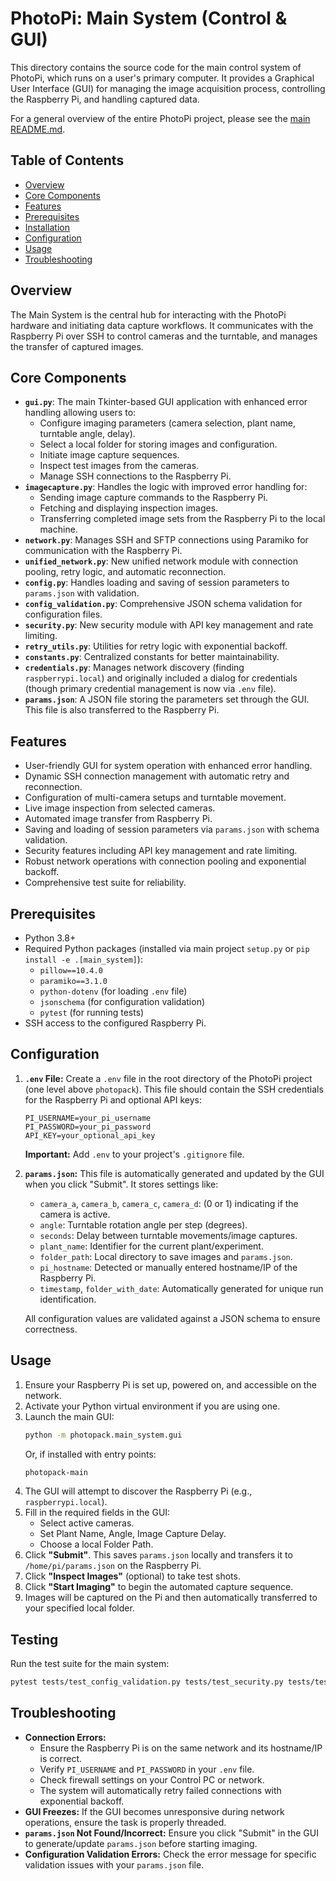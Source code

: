 # PhotoPi: Main System (Control & GUI)

This directory contains the source code for the main control system of PhotoPi, which runs on a user's primary computer. It provides a Graphical User Interface (GUI) for managing the image acquisition process, controlling the Raspberry Pi, and handling captured data.

For a general overview of the entire PhotoPi project, please see the [main README.md](../../README.md).

## Table of Contents

* [Overview](#overview)
* [Core Components](#core-components)
* [Features](#features)
* [Prerequisites](#prerequisites)
* [Installation](#installation)
* [Configuration](#configuration)
* [Usage](#usage)
* [Troubleshooting](#troubleshooting)

## Overview

The Main System is the central hub for interacting with the PhotoPi hardware and initiating data capture workflows. It communicates with the Raspberry Pi over SSH to control cameras and the turntable, and manages the transfer of captured images.

## Core Components

* **`gui.py`**: The main Tkinter-based GUI application with enhanced error handling allowing users to:
    * Configure imaging parameters (camera selection, plant name, turntable angle, delay).
    * Select a local folder for storing images and configuration.
    * Initiate image capture sequences.
    * Inspect test images from the cameras.
    * Manage SSH connections to the Raspberry Pi.
* **`imagecapture.py`**: Handles the logic with improved error handling for:
    * Sending image capture commands to the Raspberry Pi.
    * Fetching and displaying inspection images.
    * Transferring completed image sets from the Raspberry Pi to the local machine.
* **`network.py`**: Manages SSH and SFTP connections using Paramiko for communication with the Raspberry Pi.
* **`unified_network.py`**: New unified network module with connection pooling, retry logic, and automatic reconnection.
* **`config.py`**: Handles loading and saving of session parameters to `params.json` with validation.
* **`config_validation.py`**: Comprehensive JSON schema validation for configuration files.
* **`security.py`**: New security module with API key management and rate limiting.
* **`retry_utils.py`**: Utilities for retry logic with exponential backoff.
* **`constants.py`**: Centralized constants for better maintainability.
* **`credentials.py`**: Manages network discovery (finding `raspberrypi.local`) and originally included a dialog for credentials (though primary credential management is now via `.env` file).
* **`params.json`**: A JSON file storing the parameters set through the GUI. This file is also transferred to the Raspberry Pi.

## Features

* User-friendly GUI for system operation with enhanced error handling.
* Dynamic SSH connection management with automatic retry and reconnection.
* Configuration of multi-camera setups and turntable movement.
* Live image inspection from selected cameras.
* Automated image transfer from Raspberry Pi.
* Saving and loading of session parameters via `params.json` with schema validation.
* Security features including API key management and rate limiting.
* Robust network operations with connection pooling and exponential backoff.
* Comprehensive test suite for reliability.

## Prerequisites

* Python 3.8+
* Required Python packages (installed via main project `setup.py` or `pip install -e .[main_system]`):
    * `pillow==10.4.0`
    * `paramiko==3.1.0`
    * `python-dotenv` (for loading `.env` file)
    * `jsonschema` (for configuration validation)
    * `pytest` (for running tests)
* SSH access to the configured Raspberry Pi.

## Configuration

1.  **`.env` File:**
    Create a `.env` file in the root directory of the PhotoPi project (one level above `photopack`). This file should contain the SSH credentials for the Raspberry Pi and optional API keys:
    ```env
    PI_USERNAME=your_pi_username
    PI_PASSWORD=your_pi_password
    API_KEY=your_optional_api_key
    ```
    **Important:** Add `.env` to your project's `.gitignore` file.

2.  **`params.json`:**
    This file is automatically generated and updated by the GUI when you click "Submit". It stores settings like:
    * `camera_a`, `camera_b`, `camera_c`, `camera_d`: (0 or 1) indicating if the camera is active.
    * `angle`: Turntable rotation angle per step (degrees).
    * `seconds`: Delay between turntable movements/image captures.
    * `plant_name`: Identifier for the current plant/experiment.
    * `folder_path`: Local directory to save images and `params.json`.
    * `pi_hostname`: Detected or manually entered hostname/IP of the Raspberry Pi.
    * `timestamp`, `folder_with_date`: Automatically generated for unique run identification.
    
    All configuration values are validated against a JSON schema to ensure correctness.

## Usage

1.  Ensure your Raspberry Pi is set up, powered on, and accessible on the network.
2.  Activate your Python virtual environment if you are using one.
3.  Launch the main GUI:
    ```bash
    python -m photopack.main_system.gui
    ```
    Or, if installed with entry points:
    ```bash
    photopack-main
    ```
4.  The GUI will attempt to discover the Raspberry Pi (e.g., `raspberrypi.local`).
5.  Fill in the required fields in the GUI:
    * Select active cameras.
    * Set Plant Name, Angle, Image Capture Delay.
    * Choose a local Folder Path.
6.  Click **"Submit"**. This saves `params.json` locally and transfers it to `/home/pi/params.json` on the Raspberry Pi.
7.  Click **"Inspect Images"** (optional) to take test shots.
8.  Click **"Start Imaging"** to begin the automated capture sequence.
9.  Images will be captured on the Pi and then automatically transferred to your specified local folder.

## Testing

Run the test suite for the main system:
```bash
pytest tests/test_config_validation.py tests/test_security.py tests/test_unified_network.py tests/test_retry_utils.py -v
```

## Troubleshooting

* **Connection Errors:**
    * Ensure the Raspberry Pi is on the same network and its hostname/IP is correct.
    * Verify `PI_USERNAME` and `PI_PASSWORD` in your `.env` file.
    * Check firewall settings on your Control PC or network.
    * The system will automatically retry failed connections with exponential backoff.
* **GUI Freezes:** If the GUI becomes unresponsive during network operations, ensure the task is properly threaded.
* **`params.json` Not Found/Incorrect:** Ensure you click "Submit" in the GUI to generate/update `params.json` before starting imaging.
* **Configuration Validation Errors:** Check the error message for specific validation issues with your `params.json` file.